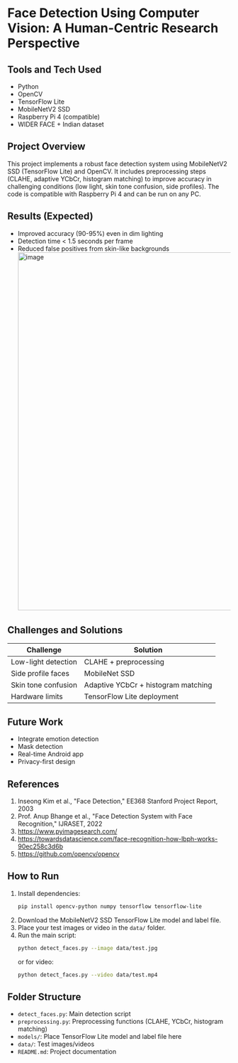 # Face Detection Using Computer Vision: A Human-Centric Research Perspective

## Tools and Tech Used
- Python
- OpenCV
- TensorFlow Lite
- MobileNetV2 SSD
- Raspberry Pi 4 (compatible)
- WIDER FACE + Indian dataset

## Project Overview
This project implements a robust face detection system using MobileNetV2 SSD (TensorFlow Lite) and OpenCV. It includes preprocessing steps (CLAHE, adaptive YCbCr, histogram matching) to improve accuracy in challenging conditions (low light, skin tone confusion, side profiles). The code is compatible with Raspberry Pi 4 and can be run on any PC.

## Results (Expected)
- Improved accuracy (90-95%) even in dim lighting
- Detection time < 1.5 seconds per frame
- Reduced false positives from skin-like backgrounds
  <img width="1110" height="806" alt="image" src="https://github.com/user-attachments/assets/979d6a08-bf90-4a0b-b397-06f0c0e63459" />




## Challenges and Solutions
| Challenge            | Solution                        |
|---------------------|---------------------------------|
| Low-light detection | CLAHE + preprocessing           |
| Side profile faces  | MobileNet SSD                   |
| Skin tone confusion | Adaptive YCbCr + histogram matching |
| Hardware limits     | TensorFlow Lite deployment       |

## Future Work
- Integrate emotion detection
- Mask detection
- Real-time Android app
- Privacy-first design

## References
1. Inseong Kim et al., "Face Detection," EE368 Stanford Project Report, 2003
2. Prof. Anup Bhange et al., "Face Detection System with Face Recognition," IJRASET, 2022
3. https://www.pyimagesearch.com/
4. https://towardsdatascience.com/face-recognition-how-lbph-works-90ec258c3d6b
5. https://github.com/opencv/opencv

## How to Run
1. Install dependencies:
   ```bash
   pip install opencv-python numpy tensorflow tensorflow-lite
   ```
2. Download the MobileNetV2 SSD TensorFlow Lite model and label file.
3. Place your test images or video in the `data/` folder.
4. Run the main script:
   ```bash
   python detect_faces.py --image data/test.jpg
   ```
   or for video:
   ```bash
   python detect_faces.py --video data/test.mp4
   ```

## Folder Structure
- `detect_faces.py`: Main detection script
- `preprocessing.py`: Preprocessing functions (CLAHE, YCbCr, histogram matching)
- `models/`: Place TensorFlow Lite model and label file here
- `data/`: Test images/videos
- `README.md`: Project documentation
